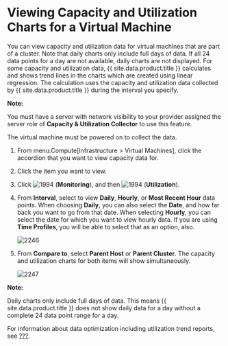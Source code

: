 # Viewing Capacity and Utilization Charts for a Virtual Machine

You can view capacity and utilization data for virtual machines that are
part of a cluster. Note that daily charts only include full days of
data. If all 24 data points for a day are not available, daily charts
are not displayed. For some capacity and utilization data,
{{ site.data.product.title }} calculates and shows trend lines in the charts which are
created using linear regression. The calculation uses the capacity and
utilization data collected by {{ site.data.product.title }} during the interval you
specify.

**Note:**

You must have a server with network visibility to your provider assigned
the server role of **Capacity & Utilization Collector** to use this
feature.

The virtual machine must be powered on to collect the data.

</div>

1.  From menu:Compute\[Infrastructure \> Virtual Machines\], click the
    accordion that you want to view capacity data for.

2.  Click the item you want to view.

3.  Click ![1994](../images/1994.png) (**Monitoring**), and then
    ![1994](../images/1994.png) (**Utilization**).

4.  From **Interval**, select to view **Daily**, **Hourly**, or **Most
    Recent Hour** data points. When choosing **Daily**, you can also
    select the **Date**, and how far back you want to go from that date.
    When selecting **Hourly**, you can select the date for which you
    want to view hourly data. If you are using **Time Profiles**, you
    will be able to select that as an option, also.

    ![2246](../images/2246.png)

5.  From **Compare to**, select **Parent Host** or **Parent Cluster**.
    The capacity and utilization charts for both items will show
    simultaneously.

    ![2247](../images/2247.png)

**Note:**

Daily charts only include full days of data. This means {{ site.data.product.title }}
does not show daily data for a day without a complete 24 data point
range for a day.

</div>

For information about data optimization including utilization trend
reports, see [???](#data-optimization).
